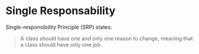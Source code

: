 # Single Responsability

Single-responsibility Principle (SRP) states:

>  A class should have one and only one reason to change, meaning that a class should have only one job.
